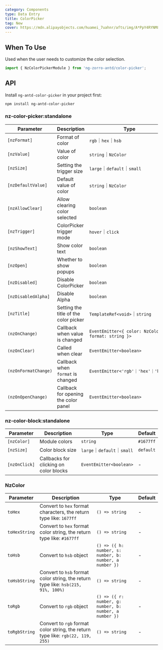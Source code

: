 ```yaml
---
category: Components
type: Data Entry
title: ColorPicker
tag: New
cover: https://mdn.alipayobjects.com/huamei_7uahnr/afts/img/A*PpY4RYNM8UcAAAAAAAAAAAAADrJ8AQ/original
---
```


## When To Use

Used when the user needs to customize the color selection.

```ts
import { NzColorPickerModule } from 'ng-zorro-antd/color-picker';
```

## API

Install `ng-antd-color-picker` in your project first:

```sh
npm install ng-antd-color-picker
```

### nz-color-picker:standalone

| Parameter            | Description                           | Type                                               | Default   |
|----------------------|---------------------------------------|----------------------------------------------------|-----------|
| `[nzFormat]`         | Format of color                       | `rgb`｜`hex`｜`hsb`                                  | `hex`     |
| `[nzValue]`          | Value of color                        | `string`｜`NzColor`                                 | -         |
| `[nzSize]`           | Setting the trigger size              | `large`｜`default`｜`small`                          | `default` |
| `[nzDefaultValue]`   | Default value of color                | `string`｜`NzColor`                                 | `false`   |
| `[nzAllowClear]`     | Allow clearing color selected         | `boolean`                                          | `false`   |
| `[nzTrigger]`        | ColorPicker trigger mode              | `hover`｜`click`                                    | `click`   |
| `[nzShowText]`       | Show color text                       | `boolean`                                          | `false`   |
| `[nzOpen]`           | Whether to show popups                | `boolean`                                          | `false`   |
| `[nzDisabled]`       | Disable ColorPicker                   | `boolean`                                          | `false`   |
| `[nzDisabledAlpha]`  | Disable Alpha                         | `boolean`                                          | `false`   |
| `[nzTitle]`          | Setting the title of the color picker | `TemplateRef<void>`｜`string`                       | -         |
| `(nzOnChange)`       | Callback when value is changed        | `EventEmitter<{ color: NzColor; format: string }>` | -         |
| `(nzOnClear)`        | Called when clear                     | `EventEmitter<boolean>`                            | -         |
| `(nzOnFormatChange)` | Callback when `format` is changed     | `EventEmitter<'rgb'｜'hex'｜'hsb'>`                  | -         |
| `(nzOnOpenChange)`   | Callback for opening the color panel  | `EventEmitter<boolean>`                            | -         |

### nz-color-block:standalone

| Parameter     | Description                            | Type                      | Default   |
|---------------|----------------------------------------|---------------------------|-----------|
| `[nzColor]`   | Module colors                          | `string`                  | `#1677ff` |
| `[nzSize]`    | Color block size                       | `large`｜`default`｜`small` | `default` |
| `[nzOnClick]` | Callbacks for clicking on color blocks | `EventEmitter<boolean>`   | -         |

### NzColor

| Parameter     | Description                                                                       | Type                                                    | Default |
|---------------|-----------------------------------------------------------------------------------|---------------------------------------------------------|---------|
| `toHex`       | Convert to `hex` format characters, the return type like: `1677ff`                | `() => string`                                          | -       |
| `toHexString` | Convert to `hex` format color string, the return type like: `#1677ff`             | `() => string`                                          | -       |
| `toHsb`       | Convert to `hsb` object                                                           | `() => ({ h: number, s: number, b: number, a number })` | -       |
| `toHsbString` | Convert to `hsb` format color string, the return type like: `hsb(215, 91%, 100%)` | `() => string`                                          | -       |
| `toRgb`       | Convert to `rgb` object                                                           | `() => ({ r: number, g: number, b: number, a number })` | -       |
| `toRgbString` | Convert to `rgb` format color string, the return type like: `rgb(22, 119, 255)`   | `() => string`                                          | -       |
